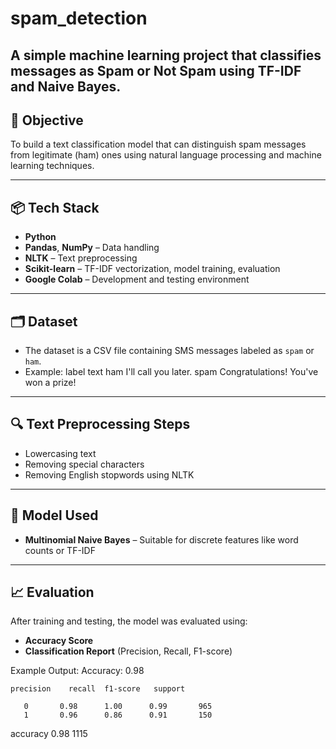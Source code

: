 # spam_detection
A simple machine learning project that classifies messages as Spam or Not Spam using TF-IDF and Naive Bayes.
---

## 🎯 Objective

To build a text classification model that can distinguish spam messages from legitimate (ham) ones using natural language processing and machine learning techniques.

---

## 📦 Tech Stack

- **Python**
- **Pandas**, **NumPy** – Data handling
- **NLTK** – Text preprocessing
- **Scikit-learn** – TF-IDF vectorization, model training, evaluation
- **Google Colab** – Development and testing environment

---

## 🗂 Dataset

- The dataset is a CSV file containing SMS messages labeled as `spam` or `ham`.
- Example:
label	text
ham	I'll call you later.
spam	Congratulations! You've won a prize!

---

## 🔍 Text Preprocessing Steps

- Lowercasing text
- Removing special characters
- Removing English stopwords using NLTK

---

## 🧠 Model Used

- **Multinomial Naive Bayes** – Suitable for discrete features like word counts or TF-IDF

---

## 📈 Evaluation

After training and testing, the model was evaluated using:

- **Accuracy Score**
- **Classification Report** (Precision, Recall, F1-score)

Example Output:
Accuracy: 0.98

    precision    recall  f1-score   support

       0       0.98      1.00      0.99       965
       1       0.96      0.86      0.91       150

accuracy                           0.98      1115
